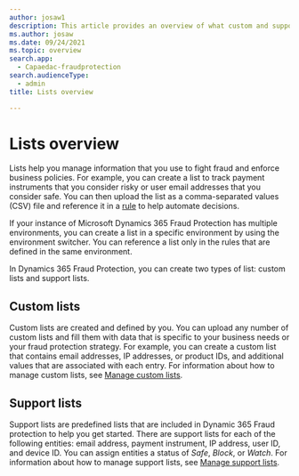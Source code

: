 ```yaml
---
author: josaw1
description: This article provides an overview of what custom and support lists are, and how you can manage information in lists in Microsoft Dynamics 365 Fraud Protection.
ms.author: josaw
ms.date: 09/24/2021
ms.topic: overview
search.app: 
  - Capaedac-fraudprotection
search.audienceType:
  - admin
title: Lists overview

---
```


# Lists overview

Lists help you manage information that you use to fight fraud and enforce business policies. For example, you can create a list to track payment instruments that you consider risky or user email addresses that you consider safe. You can then upload the list as a comma-separated values (CSV) file and reference it in a [rule](rules.md) to help automate decisions.

If your instance of Microsoft Dynamics 365 Fraud Protection has multiple environments, you can create a list in a specific environment by using the environment switcher. You can reference a list only in the rules that are defined in the same environment. 

In Dynamics 365 Fraud Protection, you can create two types of list: custom lists and support lists.

## Custom lists

Custom lists are created and defined by you. You can upload any number of custom lists and fill them with data that is specific to your business needs or your fraud protection strategy. For example, you can create a custom list that contains email addresses, IP addresses, or product IDs, and additional values that are associated with each entry. For information about how to manage custom lists, see [Manage custom lists](lists.md).

## Support lists

Support lists are predefined lists that are included in Dynamic 365 Fraud protection to help you get started. There are support lists for each of the following entities: email address, payment instrument, IP address, user ID, and device ID. You can assign entities a status of *Safe*, *Block*, or *Watch*. For information about how to manage support lists, see [Manage support lists](manage-support-lists.md).
